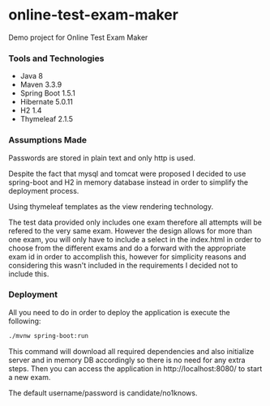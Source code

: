 # online-test-exam-maker
Demo project for Online Test Exam Maker

### Tools and Technologies ###

- Java 8
- Maven 3.3.9
- Spring Boot 1.5.1
- Hibernate 5.0.11
- H2 1.4 
- Thymeleaf 2.1.5

### Assumptions Made ###

Passwords are stored in plain text and only http is used.

Despite the fact that mysql and tomcat were proposed I decided to use spring-boot and H2 in memory database instead in order to simplify the deployment process.

Using thymeleaf templates as the view rendering technology.

The test data provided only includes one exam therefore all attempts will be refered to the very same exam. However the design allows for more than one exam, you will only have to include a select in the index.html in order to choose from the different exams and do a forward with the appropriate exam id in order to accomplish this, however for simplicity reasons and considering this wasn't included in the requirements I decided not to include this.

### Deployment ###

All you need to do in order to deploy the application is execute the following:

```sh
./mvnw spring-boot:run
```

This command will download all required dependencies and also initialize server and in memory DB accordingly so there is no need for any extra steps. Then you can access the application in http://localhost:8080/ to start a new exam.

The default username/password is candidate/no1knows.